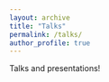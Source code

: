 ```yaml
---
layout: archive
title: "Talks"
permalink: /talks/
author_profile: true
---
```


Talks and presentations!
